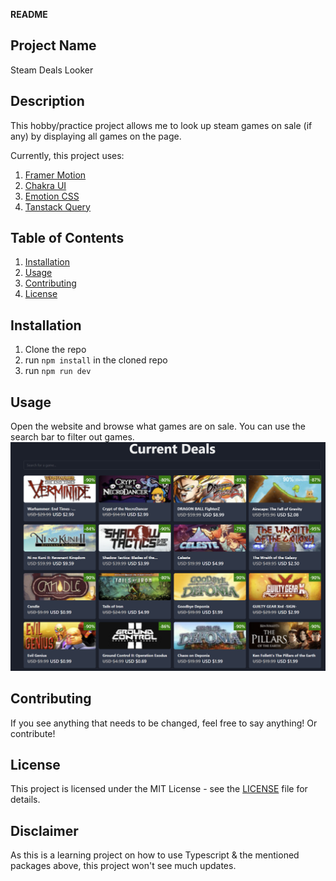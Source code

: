**README**

## Project Name

Steam Deals Looker

## Description

This hobby/practice project allows me to look up steam games on sale (if any) by displaying all games on the page.

Currently, this project uses:

1. [Framer Motion](https://www.framer.com/motion/)
2. [Chakra UI](https://chakra-ui.com/)
3. [Emotion CSS](https://emotion.sh/docs/introduction)
4. [Tanstack Query](https://tanstack.com/query/latest)

## Table of Contents

1. [Installation](#installation)
2. [Usage](#usage)
3. [Contributing](#contributing)
4. [License](#license)

## Installation

1. Clone the repo
2. run `npm install` in the cloned repo
3. run `npm run dev`

## Usage

Open the website and browse what games are on sale. You can use the search bar to filter out games.
![Picture of site](image.png)

## Contributing

If you see anything that needs to be changed, feel free to say anything! Or contribute!

## License

This project is licensed under the MIT License - see the [LICENSE](LICENSE) file for details.

## Disclaimer

As this is a learning project on how to use Typescript & the mentioned packages above, this project won't see much updates.
